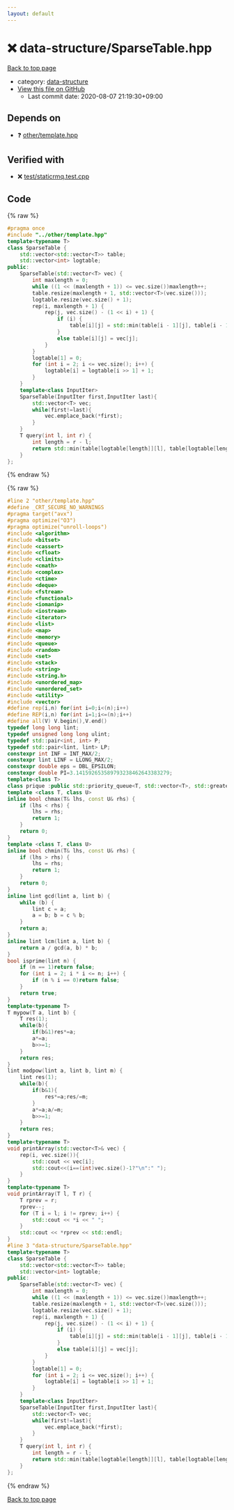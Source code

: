 ```yaml
---
layout: default
---
```


<!-- mathjax config similar to math.stackexchange -->
<script type="text/javascript" async
  src="https://cdnjs.cloudflare.com/ajax/libs/mathjax/2.7.5/MathJax.js?config=TeX-MML-AM_CHTML">
</script>
<script type="text/x-mathjax-config">
  MathJax.Hub.Config({
    TeX: { equationNumbers: { autoNumber: "AMS" }},
    tex2jax: {
      inlineMath: [ ['$','$'] ],
      processEscapes: true
    },
    "HTML-CSS": { matchFontHeight: false },
    displayAlign: "left",
    displayIndent: "2em"
  });
</script>

<script type="text/javascript" src="https://cdnjs.cloudflare.com/ajax/libs/jquery/3.4.1/jquery.min.js"></script>
<script src="https://cdn.jsdelivr.net/npm/jquery-balloon-js@1.1.2/jquery.balloon.min.js" integrity="sha256-ZEYs9VrgAeNuPvs15E39OsyOJaIkXEEt10fzxJ20+2I=" crossorigin="anonymous"></script>
<script type="text/javascript" src="../../assets/js/copy-button.js"></script>
<link rel="stylesheet" href="../../assets/css/copy-button.css" />


# :x: data-structure/SparseTable.hpp

<a href="../../index.html">Back to top page</a>

* category: <a href="../../index.html#36397fe12f935090ad150c6ce0c258d4">data-structure</a>
* <a href="{{ site.github.repository_url }}/blob/master/data-structure/SparseTable.hpp">View this file on GitHub</a>
    - Last commit date: 2020-08-07 21:19:30+09:00




## Depends on

* :question: <a href="../other/template.hpp.html">other/template.hpp</a>


## Verified with

* :x: <a href="../../verify/test/staticrmq.test.cpp.html">test/staticrmq.test.cpp</a>


## Code

<a id="unbundled"></a>
{% raw %}
```cpp
#pragma once
#include "../other/template.hpp"
template<typename T>
class SparseTable {
	std::vector<std::vector<T>> table;
	std::vector<int> logtable;
public:
	SparseTable(std::vector<T> vec) {
		int maxlength = 0;
		while ((1 << (maxlength + 1)) <= vec.size())maxlength++;
		table.resize(maxlength + 1, std::vector<T>(vec.size()));
		logtable.resize(vec.size() + 1);
		rep(i, maxlength + 1) {
			rep(j, vec.size() - (1 << i) + 1) {
				if (i) {
					table[i][j] = std::min(table[i - 1][j], table[i - 1][j + (1 << (i - 1))]);
				}
				else table[i][j] = vec[j];
			}
		}
		logtable[1] = 0;
		for (int i = 2; i <= vec.size(); i++) {
			logtable[i] = logtable[i >> 1] + 1;
		}
	}
	template<class InputIter>
	SparseTable(InputIter first,InputIter last){
		std::vector<T> vec;
		while(first!=last){
			vec.emplace_back(*first);
		}
	}
	T query(int l, int r) {
		int length = r - l;
		return std::min(table[logtable[length]][l], table[logtable[length]][r - (1 << logtable[length])]);
	}
};
```
{% endraw %}

<a id="bundled"></a>
{% raw %}
```cpp
#line 2 "other/template.hpp"
#define _CRT_SECURE_NO_WARNINGS
#pragma target("avx")
#pragma optimize("O3")
#pragma optimize("unroll-loops")
#include <algorithm>
#include <bitset>
#include <cassert>
#include <cfloat>
#include <climits>
#include <cmath>
#include <complex>
#include <ctime>
#include <deque>
#include <fstream>
#include <functional>
#include <iomanip>
#include <iostream>
#include <iterator>
#include <list>
#include <map>
#include <memory>
#include <queue>
#include <random>
#include <set>
#include <stack>
#include <string>
#include <string.h>
#include <unordered_map>
#include <unordered_set>
#include <utility>
#include <vector>
#define rep(i,n) for(int i=0;i<(n);i++)
#define REP(i,n) for(int i=1;i<=(n);i++)
#define all(V) V.begin(),V.end()
typedef long long lint;
typedef unsigned long long ulint;
typedef std::pair<int, int> P;
typedef std::pair<lint, lint> LP;
constexpr int INF = INT_MAX/2;
constexpr lint LINF = LLONG_MAX/2;
constexpr double eps = DBL_EPSILON;
constexpr double PI=3.141592653589793238462643383279;
template<class T>
class prique :public std::priority_queue<T, std::vector<T>, std::greater<T>> {};
template <class T, class U>
inline bool chmax(T& lhs, const U& rhs) {
	if (lhs < rhs) {
		lhs = rhs;
		return 1;
	}
	return 0;
}
template <class T, class U>
inline bool chmin(T& lhs, const U& rhs) {
	if (lhs > rhs) {
		lhs = rhs;
		return 1;
	}
	return 0;
}
inline lint gcd(lint a, lint b) {
	while (b) {
		lint c = a;
		a = b; b = c % b;
	}
	return a;
}
inline lint lcm(lint a, lint b) {
	return a / gcd(a, b) * b;
}
bool isprime(lint n) {
	if (n == 1)return false;
	for (int i = 2; i * i <= n; i++) {
		if (n % i == 0)return false;
	}
	return true;
}
template<typename T>
T mypow(T a, lint b) {
	T res(1);
	while(b){
		if(b&1)res*=a;
		a*=a;
		b>>=1;
	}
	return res;
}
lint modpow(lint a, lint b, lint m) {
	lint res(1);
	while(b){
		if(b&1){
			res*=a;res/=m;
		}
		a*=a;a/=m;
		b>>=1;
	}
	return res;
}
template<typename T>
void printArray(std::vector<T>& vec) {
	rep(i, vec.size()){
		std::cout << vec[i];
		std::cout<<(i==(int)vec.size()-1?"\n":" ");
	}
}
template<typename T>
void printArray(T l, T r) {
	T rprev = r;
	rprev--;
	for (T i = l; i != rprev; i++) {
		std::cout << *i << " ";
	}
	std::cout << *rprev << std::endl;
}
#line 3 "data-structure/SparseTable.hpp"
template<typename T>
class SparseTable {
	std::vector<std::vector<T>> table;
	std::vector<int> logtable;
public:
	SparseTable(std::vector<T> vec) {
		int maxlength = 0;
		while ((1 << (maxlength + 1)) <= vec.size())maxlength++;
		table.resize(maxlength + 1, std::vector<T>(vec.size()));
		logtable.resize(vec.size() + 1);
		rep(i, maxlength + 1) {
			rep(j, vec.size() - (1 << i) + 1) {
				if (i) {
					table[i][j] = std::min(table[i - 1][j], table[i - 1][j + (1 << (i - 1))]);
				}
				else table[i][j] = vec[j];
			}
		}
		logtable[1] = 0;
		for (int i = 2; i <= vec.size(); i++) {
			logtable[i] = logtable[i >> 1] + 1;
		}
	}
	template<class InputIter>
	SparseTable(InputIter first,InputIter last){
		std::vector<T> vec;
		while(first!=last){
			vec.emplace_back(*first);
		}
	}
	T query(int l, int r) {
		int length = r - l;
		return std::min(table[logtable[length]][l], table[logtable[length]][r - (1 << logtable[length])]);
	}
};

```
{% endraw %}

<a href="../../index.html">Back to top page</a>

